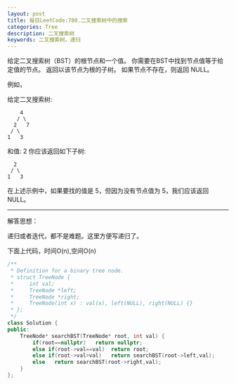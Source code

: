 ```yaml
---
layout: post
title: 每日LeetCode:700.二叉搜索树中的搜索
categories: Tree
description: 二叉搜索树
keywords: 二叉搜索树，递归
---
```


给定二叉搜索树（BST）的根节点和一个值。 你需要在BST中找到节点值等于给定值的节点。 返回以该节点为根的子树。 如果节点不存在，则返回 NULL。

例如，

给定二叉搜索树:

        4
       / \
      2   7
     / \
    1   3

和值: 2
你应该返回如下子树:

      2     
     / \   
    1   3
在上述示例中，如果要找的值是 5，但因为没有节点值为 5，我们应该返回 NULL。

------

解答思想：

递归或者迭代，都不是难题。这里方便写递归了。

下面上代码，时间O(n),空间O(n)

```C++
/**
 * Definition for a binary tree node.
 * struct TreeNode {
 *     int val;
 *     TreeNode *left;
 *     TreeNode *right;
 *     TreeNode(int x) : val(x), left(NULL), right(NULL) {}
 * };
 */
class Solution {
public:
    TreeNode* searchBST(TreeNode* root, int val) {
        if(root==nullptr)   return nullptr;
        else if(root->val==val)  return root;
        else if(root->val>val)   return searchBST(root->left,val);
        else   return searchBST(root->right,val);    
    }
};
```

